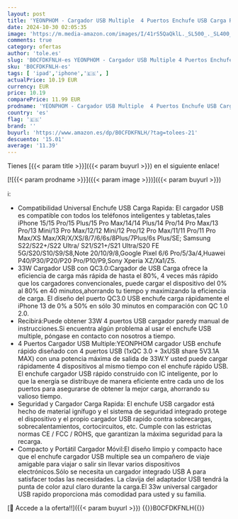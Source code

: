 ```yaml
---
layout: post
title: 'YEONPHOM - Cargador USB Multiple  4 Puertos Enchufe USB Carga Rapida 33W QC3.0 Cargador Móvil Carga Rapida Adaptador Cargador Rapido para iPhone 14/13/12/11 Pro Max/XS/XR/8/7/6/5 iPad Samsung S23/S22/S21 Xiaomi'
date: 2024-10-30 02:05:35
image: 'https://m.media-amazon.com/images/I/41rS5QaQklL._SL500_._SL400_.jpg'
comments: true
category: ofertas
author: 'tole.es'
slug: 'B0CFDKFNLH-es YEONPHOM - Cargador USB Multiple 4 Puertos Enchufe USB...'
sku: 'B0CFDKFNLH-es'
tags: [ 'ipad','iphone','🇪🇸', ]
actualPrice: 10.19 EUR
currency: EUR
price: 10.19
comparePrice: 11.99 EUR
prodname: 'YEONPHOM - Cargador USB Multiple  4 Puertos Enchufe USB Carga Rapida 33W QC3.0 Cargador Móvil Carga Rapida Adaptador Cargador Rapido para iPhone 14/13/12/11 Pro Max/XS/XR/8/7/6/5 iPad Samsung S23/S22/S21 Xiaomi'
country: 'es'
flag: '🇪🇸'
brand: ''
buyurl: 'https://www.amazon.es/dp/B0CFDKFNLH/?tag=tolees-21'
descuento: '15.01'
average: '11.39'
---
```


Tienes [{{< param title >}}]({{< param buyurl >}}) en el siguiente enlace!

[![{{< param prodname >}}]({{< param image >}})]({{< param buyurl >}})

ℹ️:

- Compatibilidad Universal Enchufe USB Carga Rapida: El cargador USB es compatible con todos los teléfonos inteligentes y tabletas,tales iPhone 15/15 Pro/15 Plus/15 Pro Max/14/14 Plus/14 Pro/14 Pro Max/13 Pro/13 Mini/13 Pro Max/12/12 Mini/12 Pro/12 Pro Max/11/11 Pro/11 Pro Max/XS Max/XR/X/XS/8/7/6/6s/8Plus/7Plus/6s Plus/SE; Samsung S22/S22+/S22 Ultra/ S21/S21+/S21 Ultra/S20 FE 5G/S20/S10/S9/S8,Note 20/10/9/8,Google Pixel 6/6 Pro/5/3a/4,Huawei P40/P30/P20/P20 Pro/P10/P9,Sony Xperia XZ/Xa1/Z5.
- 33W Cargador USB con QC3.0:Cargador de USB Carga ofrece la eficiencia de carga más rápida de hasta el 80%, 4 veces más rápido que los cargadores convencionales, puede cargar el dispositivo del 0% al 80% en 40 minutos,ahorrando tu tiempo y maximizando la eficiencia de carga. El diseño del puerto QC3.0 USB enchufe carga rápidamente el iPhone 13 de 0% a 50% en sólo 30 minutos en comparación con QC 1.0 2.0.
- Recibirá:Puede obtener 33W 4 puertos USB cargador paredy manual de instrucciones.Si encuentra algún problema al usar el enchufe USB multiple, póngase en contacto con nosotros a tiempo.
- 4 Puertos Cargador USB Multiple:YEONPHOM cargador USB enchufe rápido diseñado con 4 puertos USB (1xQC 3.0 + 3xUSB share 5V3.1A MAX) con una potencia máxima de salida de 33W.Y usted puede cargar rápidamente 4 dispositivos al mismo tiempo con el enchufe rápido USB. El enchufe cargador USB rápido construido con IC inteligente, por lo que la energía se distribuye de manera eficiente entre cada uno de los puertos para asegurarse de obtener la mejor carga, ahorrando su valioso tiempo.
- Seguridad y Cargador Carga Rapida: El enchufe USB cargador está hecho de material ignífugo y el sistema de seguridad integrado protege el dispositivo y el propio cargador USB rapido contra sobrecargas, sobrecalentamientos, cortocircuitos, etc. Cumple con las estrictas normas CE / FCC / ROHS, que garantizan la máxima seguridad para la recarga.
- Compacto y Portátil Cargador Móvil:El diseño limpio y compacto hace que el enchufe cargador USB multiple sea un compañero de viaje amigable para viajar o salir sin llevar varios dispositivos electrónicos.Sólo se necesita un cargador integrado USB A para satisfacer todas las necesidades. La clavija del adaptador USB tendrá la punta de color azul claro durante la carga.El 33w universal cargador USB rapido proporciona más comodidad para usted y su familia.

[🛒 Accede a la oferta!!]({{< param buyurl >}})
{{<world>}}B0CFDKFNLH{{</world>}}
